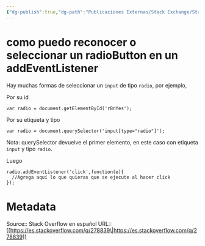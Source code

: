 ```yaml
---
{"dg-publish":true,"dg-path":"Publicaciones Externas/Stack Exchange/Stack Overflow en español/es.stackoverflow.com-278839.md","permalink":"/publicaciones-externas/stack-exchange/stack-overflow-en-espanol/es-stackoverflow-com-278839/","title":"como puedo reconocer o seleccionar un radioButton en un addEventListener","hide":true,"noteIcon":"default","created":"2024-04-03T12:49:10.592-06:00","updated":"2024-04-05T16:43:55.581-06:00"}
---
```


# como puedo reconocer o seleccionar un radioButton en un addEventListener

Hay muchas formas de seleccionar un `input` de tipo `radio`, por ejemplo,

Por su id
  
    var radio = document.getElementById('rBnYes');

Por su etiqueta y tipo

    var radio = document.querySelector('input[type="radio"]');

Nota: querySelector devuelve el primer elemento, en este caso con etiqueta `input` y tipo `radio`.

Luego 

    radio.addEventListener('click',function(e){
      //Agrega aquí lo que quieras que se ejecute al hacer click
    });

# Metadata
Source:: Stack Overflow en español
URL:: [[https://es.stackoverflow.com/q/278839\|https://es.stackoverflow.com/q/278839]]

